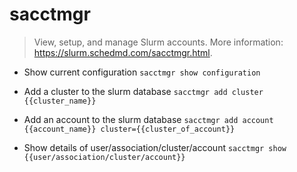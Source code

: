 # sacctmgr
> View, setup, and manage Slurm accounts.
> More information: <https://slurm.schedmd.com/sacctmgr.html>.

- Show current configuration
`sacctmgr show configuration`

- Add a cluster to the slurm database
`sacctmgr add cluster {{cluster_name}}`

- Add an account to the slurm database
`sacctmgr add account {{account_name}} cluster={{cluster_of_account}}`

- Show details of user/association/cluster/account
`sacctmgr show {{user/association/cluster/account}}`
